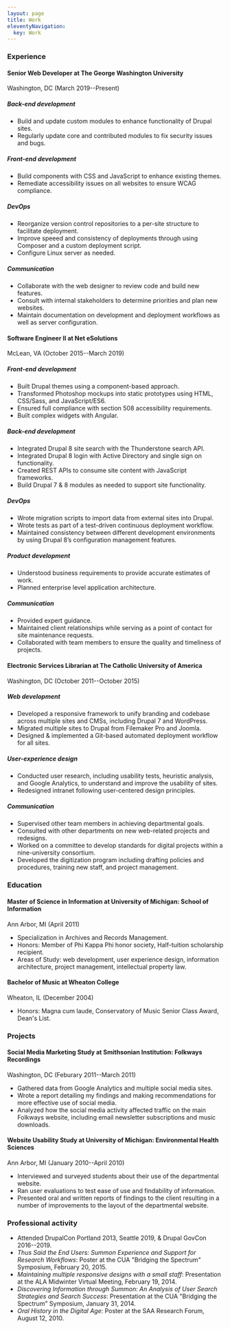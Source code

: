 ```yaml
---
layout: page
title: Work
eleventyNavigation:
  key: Work
---
```


### Experience

#### Senior Web Developer at The George Washington University

Washington, DC (March 2019--Present)

##### Back-end development

- Build and update custom modules to enhance functionality of Drupal sites.
- Regularly update core and contributed modules to fix security issues and bugs.

##### Front-end development

- Build components with CSS and JavaScript to enhance existing themes.
- Remediate accessibility issues on all websites to ensure WCAG compliance.

##### DevOps

- Reorganize version control repositories to a per-site structure to facilitate deployment.
- Improve speeed and consistency of deployments through using Composer and a custom deployment script.
- Configure Linux server as needed.

##### Communication

- Collaborate with the web designer to review code and build new features. 
- Consult with internal stakeholders to determine priorities and plan new websites.
- Maintain documentation on development and deployment workflows as well as server configuration.

#### Software Engineer II at Net eSolutions

McLean, VA (October 2015--March 2019)

##### Front-end development

- Built Drupal themes using a component-based approach.
- Transformed Photoshop mockups into static prototypes using HTML, CSS/Sass, and JavaScript/ES6.
- Ensured full compliance with section 508 accessibility requirements.
- Built complex widgets with Angular.

##### Back-end development

- Integrated Drupal 8 site search with the Thunderstone search API.
- Integrated Drupal 8 login with Active Directory and single sign on functionality.
- Created REST APIs to consume site content with JavaScript frameworks.
- Build Drupal 7 & 8 modules as needed to support site functionality.

##### DevOps

- Wrote migration scripts to import data from external sites into Drupal.
- Wrote tests as part of a test-driven continuous deployment workflow.
- Maintained consistency between different development environments by using Drupal 8’s configuration management features.

##### Product development

- Understood business requirements to provide accurate estimates of work.
- Planned enterprise level application architecture.

##### Communication

- Provided expert guidance.
- Maintained client relationships while serving as a point of contact for site maintenance requests.
- Collaborated with team members to ensure the quality and timeliness of projects.

#### Electronic Services Librarian at The Catholic University of America

Washington, DC (October 2011--October 2015)

##### Web development

- Developed a responsive framework to unify branding and codebase across multiple sites and CMSs, including Drupal 7 and WordPress.
- Migrated multiple sites to Drupal from Filemaker Pro and Joomla.
- Designed & implemented a Git-based automated deployment workflow for all sites.

##### User-experience design

- Conducted user research, including usability tests, heuristic analysis, and Google Analytics, to understand and improve the usability of sites.
- Redesigned intranet following user-centered design principles.

##### Communication 

- Supervised other team members in achieving departmental goals.
- Consulted with other departments on new web-related projects and redesigns.
- Worked on a committee to develop standards for digital projects within a nine-university consortium.
- Developed the digitization program including drafting policies and procedures, training new staff, and project management.

### Education

#### Master of Science in Information at University of Michigan: School of Information

Ann Arbor, MI (April 2011)

- Specialization in Archives and Records Management.
- Honors: Member of Phi Kappa Phi honor society, Half-tuition scholarship recipient.
- Areas of Study: web development, user experience design, information architecture, project management, intellectual property law.

#### Bachelor of Music at Wheaton College

Wheaton, IL (December 2004)

- Honors: Magna cum laude, Conservatory of Music Senior Class Award, Dean's List.

### Projects

#### Social Media Marketing Study at Smithsonian Institution: Folkways Recordings

Washington, DC (Feburary 2011--March 2011)

- Gathered data from Google Analytics and multiple social media sites.
- Wrote a report detailing my findings and making recommendations for more effective use of social media.
- Analyzed how the social media activity affected traffic on the main Folkways website, including email newsletter subscriptions and music downloads.

#### Website Usability Study at University of Michigan: Environmental Health Sciences

Ann Arbor, MI (January 2010--April 2010)

- Interviewed and surveyed students about their use of the departmental website.
- Ran user evaluations to test ease of use and findability of information.
- Presented oral and written reports of findings to the client resulting in a number of improvements to the layout of the departmental website.

### Professional activity

- Attended DrupalCon Portland 2013, Seattle 2019, & Drupal GovCon 2016--2019.
- *Thus Said the End Users: Summon Experience and Support for Research Workflows*: Poster at the CUA "Bridging the Spectrum" Symposium, February 20, 2015.
- *Maintaining multiple responsive designs with a small staff*: Presentation at the ALA Midwinter Virtual Meeting, February 19, 2014.
- *Discovering Information through Summon: An Analysis of User Search Strategies and Search Success*: Presentation at the CUA "Bridging the Spectrum" Symposium, January 31, 2014.
- *Oral History in the Digital Age*: Poster at the SAA Research Forum, August 12, 2010.
